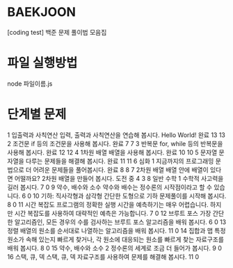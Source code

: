 # BAEKJOON
[coding test] 백준 문제 풀이법 모음집

# 파일 실행방법
node 파일이름.js

# 단계별 문제

1	입출력과 사칙연산	입력, 출력과 사칙연산을 연습해 봅시다. Hello World!	완료	13	13
2	조건문	if 등의 조건문을 사용해 봅시다.	완료	7	7
3	반복문	for, while 등의 반복문을 사용해 봅시다.	완료	12	12
4	1차원 배열	배열을 사용해 봅시다.	완료	10	10
5	문자열	문자열을 다루는 문제들을 해결해 봅시다.	완료	11	11
6	심화 1	지금까지의 프로그래밍 문법으로 더 어려운 문제들을 풀어봅시다.	완료	8	8
7	2차원 배열	배열 안에 배열이 있다면 어떨까요? 2차원 배열을 만들어 봅시다.	도전 중	4	3
8	일반 수학 1	수학적 사고력을 길러 봅시다.		7	0
9	약수, 배수와 소수	약수와 배수는 정수론의 시작점이라고 할 수 있습니다.		6	0
10	기하: 직사각형과 삼각형	간단한 도형으로 기하 문제풀이를 시작해 봅시다.		8	0
11	시간 복잡도	프로그램의 정확한 실행 시간을 예측하기는 매우 어렵습니다. 하지만 시간 복잡도를 사용하여 대략적인 예측은 가능합니다.		7	0
12	브루트 포스	가장 간단한 알고리즘인, 모든 경우의 수를 검사하는 브루트 포스 알고리즘을 배워 봅시다.		6	0
13	정렬	배열의 원소를 순서대로 나열하는 알고리즘을 배워 봅시다.		11	0
14	집합과 맵	특정 원소가 속해 있는지 빠르게 찾거나, 각 원소에 대응되는 원소를 빠르게 찾는 자료구조를 배워 봅시다.		8	0
15	약수, 배수와 소수 2	정수론의 세계로 조금 더 들어가 봅시다.		9	0
16	스택, 큐, 덱	스택, 큐, 덱 자료구조를 사용하여 문제를 해결해 봅시다.		11	0
